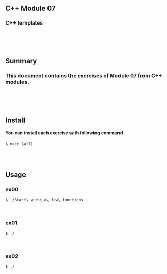 ## C++ Module 07
### C++ templates
<br/><br/><br/>

## Summary
### This document contains the exercises of Module 07 from C++ modules.
<br/><br/><br/>

## Install
#### You can install each exercise with following command
	$ make (all)
<br/><br/>

## Usage
### ex00
	$ ./Start\ with\ a\ few\ functions
<br/>

### ex01
	$ ./
<br/>

### ex02
	$ ./